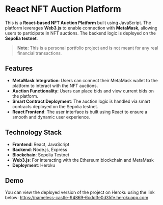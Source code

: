 # React NFT Auction Platform

This is a **React-based NFT Auction Platform** built using JavaScript. The platform leverages **Web3.js** to enable connection with **MetaMask**, allowing users to participate in NFT auctions. The backend logic is deployed on the **Sepolia testnet**.

> **Note:** This is a personal portfolio project and is not meant for any real financial transactions.

## Features
- **MetaMask Integration**: Users can connect their MetaMask wallet to the platform to interact with the NFT auctions.
- **Auction Functionality**: Users can place bids and view current bids on the platform.
- **Smart Contract Deployment**: The auction logic is handled via smart contracts deployed on the Sepolia testnet.
- **React Frontend**: The user interface is built using React to ensure a smooth and dynamic user experience.
  
## Technology Stack
- **Frontend**: React, JavaScript
- **Backend**: Node.js, Express
- **Blockchain**: Sepolia Testnet
- **Web3.js**: For interacting with the Ethereum blockchain and MetaMask
- **Deployment**: Heroku

## Demo
You can view the deployed version of the project on Heroku using the link below:
https://nameless-castle-94869-6cdd3e0d35fe.herokuapp.com
